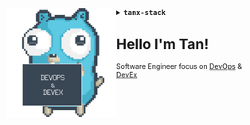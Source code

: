 
<img align="left" alt="DevOps & DevEx Gopher" src="./assets/gophergif.gif" width="220px"/>

<details align="left">
<summary> <b> <samp> tanx-stack </samp></b></summary>
<p align="left">
  <img src="https://skillicons.dev/icons?i=python,go,ts,rails" width="30%" />
</p>
<p align="left">
  <img src="https://skillicons.dev/icons?i=,kubernetes,docker," width="30%" />
</p>
<p align="left">
  <img src="https://skillicons.dev/icons?i=,gcp,linux," width="30%" />
</p>

</details>

# Hello I'm Tan! 

Software Engineer focus on [DevOps](https://about.gitlab.com/topics/devops/) & [DevEx](https://microsoft.github.io/code-with-engineering-playbook/developer-experience)

<br />
<br />
<br />
<br />


